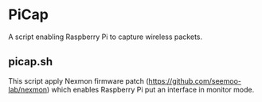 # PiCap
A script enabling Raspberry Pi to capture wireless packets.

## picap.sh
This script apply Nexmon firmware patch (https://github.com/seemoo-lab/nexmon) which enables Raspberry Pi put an interface in monitor mode.
